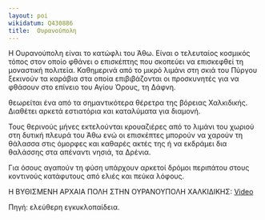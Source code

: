 ```yaml
---
layout: poi
wikidatum: Q430886
title:  Ουρανούπολη
---
```


H Ουρανούπολη είναι το κατώφλι του Άθω. Είναι ο τελευταίος κοσμικός τόπος στον οποίο φθάνει ο επισκέπτης που σκοπεύει να επισκεφθεί τη μοναστική πολιτεία. Καθημερινά από το μικρό λιμάνι στη σκιά του Πύργου ξεκινούν τα καράβια στα οποία επιβιβάζονται οι προσκυνητές για να φθάσουν στο επίνειο του Αγίου Όρους, τη Δάφνη.

θεωρείται ένα από τα σημαντικότερα θέρετρα της βόρειας Χαλκιδικής. Διαθέτει αρκετά εστιατόρια και καταλύματα για διαμονή.

Τους θερινούς μήνες εκτελούνται κρουαζιέρες από το λιμάνι του χωριού στη δυτική πλευρά του Άθω ενώ οι επισκέπτες μπορούν να χαρούν τη θάλασσα στις όμορφες και καθαρές ακτές της ή να εκδράμει δια θαλάσσης στα απέναντι νησιά, τα Δρένια.

Για όσους αγαπούν τη φύση υπάρχουν αρκετοί δρόμοι περιπάτου στους κοντινούς κατάφυτους από ελιές και πεύκα λόφους.

Η ΒΥΘΙΣΜΕΝΗ ΑΡΧΑΙΑ ΠΟΛΗ ΣΤΗΝ ΟΥΡΑΝΟΥΠΟΛΗ ΧΑΛΚΙΔΙΚΗΣ:
[Video](https://www.youtube.com/watch?v=vyKBOpISN8I)

Πηγή: ελεύθερη εγκυκλοπαίδεια.
